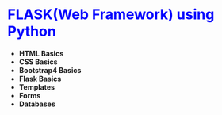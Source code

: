 # <font color='blue'>FLASK(Web Framework) using Python</font>
* **HTML Basics**
* **CSS Basics**
* **Bootstrap4 Basics**
* **Flask Basics**
* **Templates**
* **Forms**
* **Databases**
